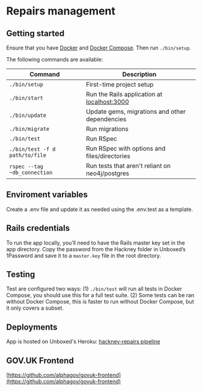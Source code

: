 # Repairs management

## Getting started

Ensure that you have [Docker](https://www.docker.com/community-edition#/download) and [Docker Compose](https://docs.docker.com/compose/install/). Then run `./bin/setup`.

The following commands are available:

| Command        | Description |
| -------------- | ----------- |
| `./bin/setup`  | First-time project setup |
| `./bin/start`  | Run the Rails application at [localhost:3000](http://localhost:3000/) |
| `./bin/update` | Update gems, migrations and other dependencies |
| `./bin/migrate`| Run migrations |
| `./bin/test`   | Run RSpec |
| `./bin/test -f d path/to/file` | Run RSpec with options and files/directories |
| `rspec --tag ~db_connection`   | Run tests that aren't reliant on neo4j/postgres |

## Enviroment variables

Create a .env file and update it as needed using the .env.test as a template.

## Rails credentials

To run the app locally, you’ll need to have the Rails master key set in the app directory. Copy the password from the Hackney folder in Unboxed’s 1Password and save it to a `master.key` file in the root directory.

## Testing

Test are configured two ways: (1) `./bin/test` will run all tests in Docker Compose, you should use this for a full test suite. (2) Some tests can be ran without Docker Compose, this is faster to run without Docker Compose, but it only covers a subset.

## Deployments

App is hosted on Unboxed's Heroku: [hackney-repairs pipeline](https://dashboard.heroku.com/pipelines/9820fae2-6834-4969-a4d6-774d00af55f1)

## GOV.UK Frontend

[https://github.com/alphagov/govuk-frontend](https://github.com/alphagov/govuk-frontend)
